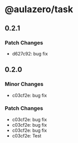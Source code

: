 # @aulazero/task

## 0.2.1

### Patch Changes

- d627c92: bug fix

## 0.2.0

### Minor Changes

- c03cf2e: bug fix

### Patch Changes

- c03cf2e: bug fix
- c03cf2e: bug fix
- c03cf2e: bug fix
- c03cf2e: Test
